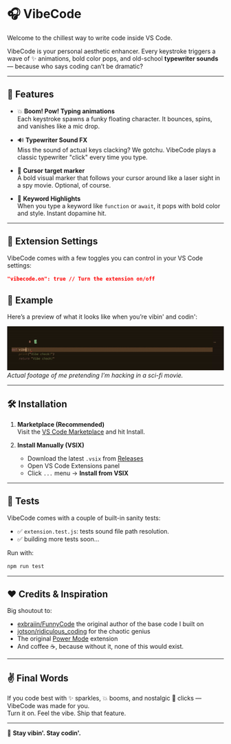# 🎧 VibeCode

Welcome to the chillest way to write code inside VS Code.

VibeCode is your personal aesthetic enhancer. Every keystroke triggers a wave of ✨ animations, bold color pops, and old-school **typewriter sounds** — because who says coding can’t be dramatic?

---

## 🚀 Features

- 💥 **Boom! Pow! Typing animations**  
  Each keystroke spawns a funky floating character. It bounces, spins, and vanishes like a mic drop.

- 🔊 **Typewriter Sound FX**  
  Miss the sound of actual keys clacking? We gotchu. VibeCode plays a classic typewriter "click" every time you type.

- 🎯 **Cursor target marker**  
  A bold visual marker that follows your cursor around like a laser sight in a spy movie. Optional, of course.

- 🎨 **Keyword Highlights**  
  When you type a keyword like `function` or `await`, it pops with bold color and style. Instant dopamine hit.

---

## 🔧 Extension Settings

VibeCode comes with a few toggles you can control in your VS Code settings:

```json
"vibecode.on": true // Turn the extension on/off
```

## 📸 Example

Here’s a preview of what it looks like when you’re vibin' and codin':

![preview gif](/asset/example.gif)  
_Actual footage of me pretending I’m hacking in a sci-fi movie._

---

## 🛠️ Installation

1. **Marketplace (Recommended)**  
   Visit the [VS Code Marketplace]() and hit Install.

2. **Install Manually (VSIX)**  
   - Download the latest `.vsix` from [Releases](./releases)
   - Open VS Code Extensions panel
   - Click `...` menu → **Install from VSIX**

---

## 🧪 Tests

VibeCode comes with a couple of built-in sanity tests:

- ✅ `extension.test.js`: tests sound file path resolution.
- ✅ building more tests soon...

Run with:

```bash
npm run test
```

---

## ❤️ Credits & Inspiration

Big shoutout to:
- [exbraiin/FunnyCode](https://github.com/exbraiin/FunnyCode) the original author of the base code I built on
- [jotson/ridiculous_coding](https://github.com/jotson/ridiculous_coding) for the chaotic genius
- The original [Power Mode](https://marketplace.visualstudio.com/items?itemName=hoovercj.vscode-power-mode) extension
- And coffee ☕, because without it, none of this would exist.

---

## ✌️ Final Words

If you code best with ✨ sparkles, 💥 booms, and nostalgic 🧠 clicks — VibeCode was made for you.  
Turn it on. Feel the vibe. Ship that feature.

---

🕺 **Stay vibin'. Stay codin'.**